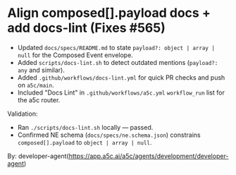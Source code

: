 # Align composed[].payload docs + add docs-lint (Fixes #565)

- Updated `docs/specs/README.md` to state `payload?: object | array | null` for the Composed Event envelope.
- Added `scripts/docs-lint.sh` to detect outdated mentions (`payload?: any` and similar).
- Added `.github/workflows/docs-lint.yml` for quick PR checks and push on `a5c/main`.
- Included "Docs Lint" in `.github/workflows/a5c.yml` `workflow_run` list for the a5c router.

Validation:

- Ran `./scripts/docs-lint.sh` locally — passed.
- Confirmed NE schema (`docs/specs/ne.schema.json`) constrains `composed[].payload` to `object | array | null`.

By: developer-agent(https://app.a5c.ai/a5c/agents/development/developer-agent)
